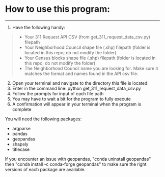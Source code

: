 # How to use this program:
---

1. Have the following handy: 
> - Your 311 Request API CSV (from get_311_request_data_csv.py) filepath
> - Your Neighborhood Council shape file (.shp) filepath (folder is located in this repo; do not modify the folder)
> - Your Census blocks shape file (.shp) filepath (folder is located in this repo; do not modify the folder)
> - The Neighborhood Council name you are looking for. Make sure it matches the format and names found in the API csv file.
2. Open your terminal and navigate to the directory this file is located
3. Enter in the command line: python get_311_request_data_csv.py
4. Follow the prompts for input of each file path
5. You may have to wait a bit for the program to fully execute
6. A confirmation will appear in your terminal when the program is complete

You will need the following packages:
- argparse
- pandas
- geopandas
- shapely
- titlecase

If you encounter an issue with geopandas, "conda uninstall geopandas" then "conda install -c conda-forge geopandas" to make sure the right versions of each package are available. 